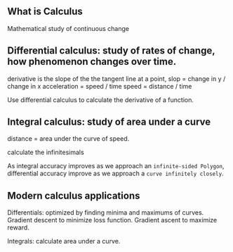 ## What is Calculus
Mathematical study of continuous change

## Differential calculus: study of rates of change, how phenomenon changes over time.

derivative is the slope of the the tangent line at a point, 
slop = change in y / change in x
acceleration = speed / time
speed = distance / time

Use differential calculus to calculate the derivative of a function.


## Integral calculus: study of area under a curve
distance = area under the curve of speed.

calculate the infinitesimals

As integral accuracy improves as we approach an `infinite-sided Polygon`, 
differential accuracy improve as we approach a `curve infinitely closely`.


## Modern calculus applications
Differentials: optimized by finding minima and maximums of curves. Gradient descent to minimize loss function. Gradient ascent to maximize reward.


Integrals: calculate area under a curve.

